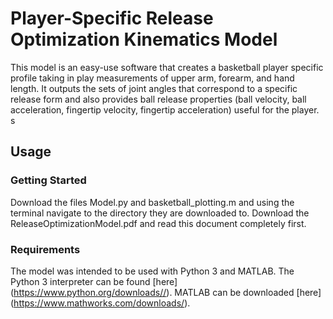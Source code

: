 # Player-Specific Release Optimization Kinematics Model 
This model is an easy-use software that creates a basketball player specific profile taking in play measurements of upper arm, forearm, and hand length. It outputs the sets of joint angles that correspond to a specific release form and also provides ball release properties (ball velocity, ball acceleration, fingertip velocity, fingertip acceleration) useful for the player. s

## Usage
### Getting Started
Download the files Model.py and basketball_plotting.m and using the terminal navigate to the directory they are downloaded to. Download the ReleaseOptimizationModel.pdf and read this document completely first.

### Requirements
The model was intended to be used with Python 3 and MATLAB. The Python 3 interpreter can be found [here] (https://www.python.org/downloads//). MATLAB can be downloaded [here] (https://www.mathworks.com/downloads/). 

